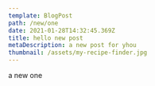 ```yaml
---
template: BlogPost
path: /new/one
date: 2021-01-28T14:32:45.369Z
title: hello new post
metaDescription: a new post for yhou
thumbnail: /assets/my-recipe-finder.jpg
---
```

a new one